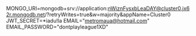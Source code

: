 MONGO_URI=mongodb+srv://application:nWiznFysxbLeaDAY@cluster0.jx62r.mongodb.net/?retryWrites=true&w=majority&appName=Cluster0
JWT_SECRET=*iadu!la
EMAIL="metromaua@hotmail.com"
EMAIL_PASSWORD="dontplayleague1XD"